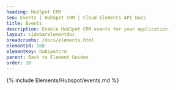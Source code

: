 ```yaml
---
heading: HubSpot CRM
seo: Events | HubSpot CRM | Cloud Elements API Docs
title: Events
description: Enable HubSpot CRM events for your application.
layout: sidebarelementdoc
breadcrumbs: /docs/elements.html
elementId: 168
elementKey: hubspotcrm
parent: Back to Element Guides
order: 30
---
```


{% include Elements/Hubspot/events.md %}
